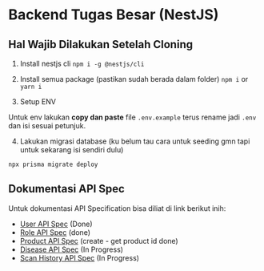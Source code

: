# Backend Tugas Besar (NestJS)

## Hal Wajib Dilakukan Setelah Cloning
1. Install nestjs cli
```npm i -g @nestjs/cli```

2. Install semua package (pastikan sudah berada dalam folder)
```npm i```
or 
```yarn i```

3. Setup ENV

Untuk env lakukan **copy dan paste** file ```.env.example``` terus rename jadi ```.env``` dan isi sesuai petunjuk.

4. Lakukan migrasi database (ku belum tau cara untuk seeding gmn tapi untuk sekarang isi sendiri dulu)

```npx prisma migrate deploy```


## Dokumentasi API Spec

Untuk dokumentasi API Specification bisa diliat di link berikut inih:
- [User API Spec](./doc/user.md) (Done)
- [Role API Spec](./doc/role.md) (done)
- [Product API Spec](./doc/product.md) (create - get product id done)
- [Disease API Spec](./doc/disease.md) (In Progress)
- [Scan History API Spec](./doc/history.md) (In Progress)